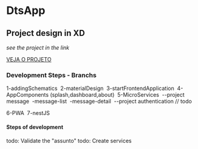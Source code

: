 # DtsApp

## Project design in XD 
*see the project in the link* 

[VEJA O PROJETO](https://xd.adobe.com/spec/c5fdd134-ba02-4a46-6bc6-3f4058ce2d57-b3cc/)

### Development Steps - Branchs
1-addingSchematics&nbsp;
2-materialDesign&nbsp;
3-startFrontendApplication&nbsp;
4-AppComponents (splash,dashboard,about)&nbsp;
5-MicroServices&nbsp;
    --project message&nbsp;
                -message-list&nbsp;
                -message-detail&nbsp;
    --project authentication  // todo&nbsp;

6-PWA&nbsp;
7-nestJS&nbsp;


#### Steps of development
todo: Validate the "assunto" 
todo: Create services

